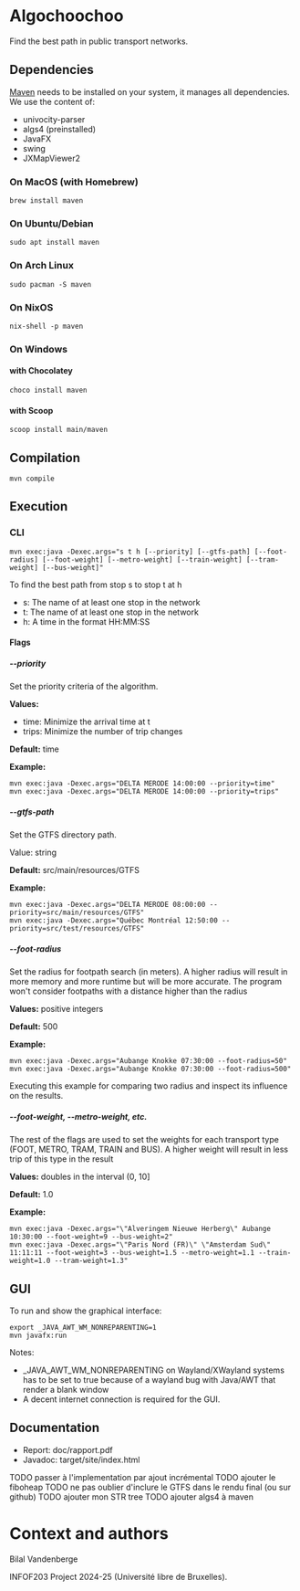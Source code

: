# Algochoochoo
Find the best path in public transport networks.

## Dependencies

[Maven](https://maven.apache.org/) needs to be installed on your system, it manages all dependencies. We use the content of:

- univocity-parser
- algs4 (preinstalled)
- JavaFX
- swing
- JXMapViewer2

### On MacOS (with Homebrew)

```shell
brew install maven
```

### On Ubuntu/Debian

```shell
sudo apt install maven
```

### On Arch Linux

```shell
sudo pacman -S maven
```

### On NixOS

```shell
nix-shell -p maven
```

### On Windows

#### with Chocolatey

```shell
choco install maven
```

#### with Scoop

```shell
scoop install main/maven
```

## Compilation

```shell
mvn compile
```

## Execution

### CLI

```shell
mvn exec:java -Dexec.args="s t h [--priority] [--gtfs-path] [--foot-radius] [--foot-weight] [--metro-weight] [--train-weight] [--tram-weight] [--bus-weight]"
```

To find the best path from stop s to stop t at h

- s: The name of at least one stop in the network
- t: The name of at least one stop in the network
- h: A time in the format HH:MM:SS

#### Flags

##### --priority

Set the priority criteria of the algorithm.

**Values:**
  - time: Minimize the arrival time at t
  - trips: Minimize the number of trip changes

**Default:** time

**Example:**
```shell
mvn exec:java -Dexec.args="DELTA MERODE 14:00:00 --priority=time"
mvn exec:java -Dexec.args="DELTA MERODE 14:00:00 --priority=trips"
```

##### --gtfs-path

Set the GTFS directory path.

Value: string

**Default:** src/main/resources/GTFS

**Example:**
```shell
mvn exec:java -Dexec.args="DELTA MERODE 08:00:00 --priority=src/main/resources/GTFS"
mvn exec:java -Dexec.args="Québec Montréal 12:50:00 --priority=src/test/resources/GTFS"
```

##### --foot-radius

Set the radius for footpath search (in meters). A higher radius will result in more memory and more runtime but will be more accurate. The program won't consider footpaths with a distance higher than the radius

**Values:** positive integers

**Default:** 500

**Example:**
```shell
mvn exec:java -Dexec.args="Aubange Knokke 07:30:00 --foot-radius=50"
mvn exec:java -Dexec.args="Aubange Knokke 07:30:00 --foot-radius=500"
```
Executing this example for comparing two radius and inspect its influence on the results.

##### --foot-weight, --metro-weight, etc.

The rest of the flags are used to set the weights for each transport type (FOOT, METRO, TRAM, TRAIN and BUS). A higher weight will result in less trip of this type in the result

**Values:** doubles in the interval (0, 10]

**Default:** 1.0

**Example:**
```shell
mvn exec:java -Dexec.args="\"Alveringem Nieuwe Herberg\" Aubange 10:30:00 --foot-weight=9 --bus-weight=2"
mvn exec:java -Dexec.args="\"Paris Nord (FR)\" \"Amsterdam Sud\" 11:11:11 --foot-weight=3 --bus-weight=1.5 --metro-weight=1.1 --train-weight=1.0 --tram-weight=1.3"
```

## GUI

To run and show the graphical interface:
```shell
export _JAVA_AWT_WM_NONREPARENTING=1
mvn javafx:run
```

Notes:
- _JAVA_AWT_WM_NONREPARENTING on Wayland/XWayland systems has to be set to true because of a wayland bug with Java/AWT that render a blank window
- A decent internet connection is required for the GUI.

## Documentation

- Report: doc/rapport.pdf
- Javadoc: target/site/index.html

TODO passer à l'implementation par ajout incrémental
TODO ajouter le fiboheap
TODO ne pas oublier d'inclure le GTFS dans le rendu final (ou sur github)
TODO ajouter mon STR tree
TODO ajouter algs4 à maven

# Context and authors

Bilal Vandenberge

INFOF203 Project 2024-25 (Université libre de Bruxelles).